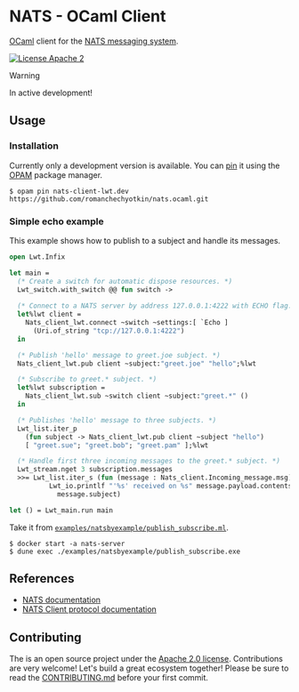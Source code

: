 # NATS - OCaml Client

[OCaml](https://ocaml.org/) client for the [NATS messaging system](https://nats.io).

[![License Apache 2][License-Image]][License-Url]

[License-Url]: https://www.apache.org/licenses/LICENSE-2.0
[License-Image]: https://img.shields.io/badge/License-Apache2-blue.svg

> [!WARNING]
> In active development!

## Usage

### Installation 

Currently only a development version is available. You can [pin][opam-pin]
it using the [OPAM] package manager. 
```console
$ opam pin nats-client-lwt.dev https://github.com/romanchechyotkin/nats.ocaml.git
```

### Simple echo example 

This example shows how to publish to a subject and handle its messages. 

```ocaml
open Lwt.Infix

let main =
  (* Create a switch for automatic dispose resources. *)
  Lwt_switch.with_switch @@ fun switch ->
  
  (* Connect to a NATS server by address 127.0.0.1:4222 with ECHO flag. *)
  let%lwt client =
    Nats_client_lwt.connect ~switch ~settings:[ `Echo ]
      (Uri.of_string "tcp://127.0.0.1:4222")
  in

  (* Publish 'hello' message to greet.joe subject. *)
  Nats_client_lwt.pub client ~subject:"greet.joe" "hello";%lwt

  (* Subscribe to greet.* subject. *)
  let%lwt subscription =
    Nats_client_lwt.sub ~switch client ~subject:"greet.*" ()
  in

  (* Publishes 'hello' message to three subjects. *)
  Lwt_list.iter_p
    (fun subject -> Nats_client_lwt.pub client ~subject "hello")
    [ "greet.sue"; "greet.bob"; "greet.pam" ];%lwt

  (* Handle first three incoming messages to the greet.* subject. *)
  Lwt_stream.nget 3 subscription.messages
  >>= Lwt_list.iter_s (fun (message : Nats_client.Incoming_message.msg) ->
          Lwt_io.printlf "'%s' received on %s" message.payload.contents
            message.subject)

let () = Lwt_main.run main
```

Take it from [`examples/natsbyexample/publish_subscribe.ml`](./examples/natsbyexample/publish_subscribe.ml).

```console
$ docker start -a nats-server
$ dune exec ./examples/natsbyexample/publish_subscribe.exe
```

## References

- [NATS documentation](https://docs.nats.io/)
- [NATS Client protocol documentation](https://docs.nats.io/reference/reference-protocols/nats-protocol)

## Contributing

The is an open source project under the [Apache 2.0 license](./LICENSE). 
Contributions are very welcome! Let's build a great ecosystem together! 
Please be sure to read the [CONTRIBUTING.md](./CONTRIBUTING.md) before your first commit.

[OPAM]: https://opam.ocaml.org/
[opam-pin]: https://opam.ocaml.org/doc/Usage.html#opam-pin